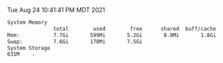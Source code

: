 Tue Aug 24 10:41:41 PM MDT 2021
```bash
System Memory
               total        used        free      shared  buff/cache   available
Mem:           7.7Gi       599Mi       5.2Gi       8.0Mi       1.8Gi       6.8Gi
Swap:          7.6Gi       178Mi       7.5Gi
System Storage
631M	.
```
